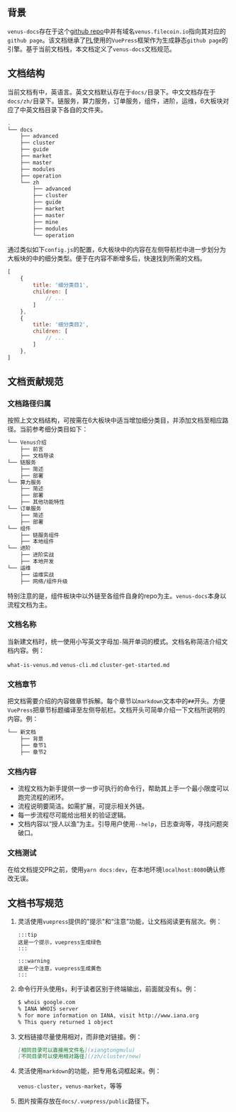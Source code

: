 ## 背景

`venus-docs`存在于这个[github repo](https://github.com/filecoin-project/venus-docs)中并有域名`venus.filecoin.io`指向其对应的`github page`。该文档继承了[PL](https://protocol.ai/)使用的`VuePress`框架作为生成静态`github page`的引擎。基于当前文档栈，本文档定义了`venus-docs`文档规范。

## 文档结构

当前文档有中，英语言。英文文档默认存在于`docs/`目录下。中文文档存在于`docs/zh/`目录下。链服务，算力服务，订单服务，组件，进阶，运维，6大板块对应了中英文档目录下各自的文件夹。

```bash
.
└── docs
    ├── advanced
    ├── cluster
    ├── guide
    ├── market
    ├── master
    ├── modules
    ├── operation
    └── zh
        ├── advanced
        ├── cluster
        ├── guide
        ├── market
        ├── master
        ├── mine
        ├── modules
        └── operation
```

通过类似如下`config.js`的配置，6大板块中的内容在左侧导航栏中进一步划分为大板块的中的细分类型。便于在内容不断增多后，快速找到所需的文档。

```javascript
[
    {
        title: '细分类目1',
        children: [
            // ...
        ]
    },
    {
        title: '细分类目2',
        children: [
        	// ...
        ]
    },
]
```

## 文档贡献规范

### 文档路径归属

按照上文文档结构，可按需在6大板块中适当增加细分类目，并添加文档至相应路径。当前参考细分类目如下：

```bash
└── Venus介绍
    ├── 前言
    ├── 文档导读
└── 链服务
    ├── 简述
    ├── 部署
└── 算力服务
    ├── 简述
    ├── 部署
    ├── 其他功能特性
└── 订单服务
    ├── 简述
    ├── 部署
└── 组件
    ├── 链服务组件 
    ├── 本地组件
└── 进阶
    ├── 进阶实战 
    ├── 本地开发
└── 运维
    ├── 运维实战 
    ├── 网络/组件升级
```

特别注意的是，组件板块中以外链至各组件自身的repo为主。`venus-docs`本身以流程文档为主。

### 文档名称

当新建文档时，统一使用小写英文字母加`-`隔开单词的模式。文档名称简洁介绍文档内容。例：

`what-is-venus.md`
`venus-cli.md`
`cluster-get-started.md`

### 文档章节

把文档需要介绍的内容做章节拆解。每个章节以`markdown`文本中的`##`开头。方便`VuePress`把章节标题编译至左侧导航栏。文档开头可简单介绍一下文档所说明的内容。例：

```bash
└── 新文档
    ├── 背景 
    ├── 章节1
    ├── 章节2
```

### 文档内容

- 流程文档为新手提供一步一步可执行的命令行，帮助其上手一个最小限度可以跑完流程的闭环。
- 流程说明要简洁。如需扩展，可提示相关外链。
- 每一步流程尽可能给出相关的验证逻辑。
- 文档内容以“授人以渔”为主。引导用户使用`--help`，日志查询等，寻找问题突破口。

### 文档测试

在给文档提交PR之前，使用`yarn docs:dev`，在本地环境`localhost:8080`确认修改无误。

## 文档书写规范

1. 灵活使用`vuepress`提供的"提示"和“注意”功能，让文档阅读更有层次。例：

    ```
	:::tip
	这是一个提示，vuepress生成绿色
	:::
	
	:::warning
	这是一个注意，vuepress生成黄色
	:::
    ```

2. 命令行开头使用`$`，利于读者区别于终端输出，前面就没有`$`。例：

	```bash
	$ whois google.com
	% IANA WHOIS server
	% for more information on IANA, visit http://www.iana.org
	% This query returned 1 object
	```

3. 文档链接尽量使用相对，而非绝对链接。例：

    ```markdown
	[相同目录可以直接用文件名](xiangtongmulu)
	[不同目录可以使用相对路径](/zh/cluster/new)
    ```


4. 灵活使用`markdown`的功能，把专用名词框起来。例：

	`venus-cluster`，`venus-market`，等等

5. 图片按需存放在`docs/.vuepress/public`路径下。
